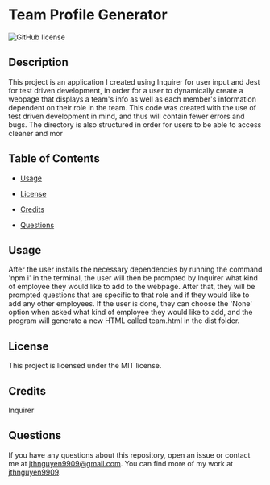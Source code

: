 # Team Profile Generator
![GitHub license](https://img.shields.io/badge/license-MIT-blue.svg)

## Description

This project is an application I created using Inquirer for user input and Jest for test driven development, in order for a user to dynamically create a webpage that displays a team's info as well as each member's information dependent on their role in the team. This code was created with the use of test driven development in mind, and thus will contain fewer errors and bugs. The directory is also structured in order for users to be able to access cleaner and mor

## Table of Contents

* [Usage](#usage)

* [License](#license)

* [Credits](#credits)

* [Questions](#questions)

## Usage

After the user installs the necessary dependencies by running the command 'npm i' in the terminal, the user will then be prompted by Inquirer what kind of employee they would like to add to the webpage. After that, they will be prompted questions that are specific to that role and if they would like to add any other employees. If the user is done, they can choose the 'None' option when asked what kind of employee they would like to add, and the program will generate a new HTML called team.html in the dist folder.

## License

This project is licensed under the MIT license.

## Credits

Inquirer

## Questions

If you have any questions about this repository, open an issue or contact me at jthnguyen9909@gmail.com. You can find more of my work at [jthnguyen9909](https://github.com/jthnguyen9909).
